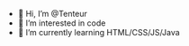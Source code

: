 - 👋 Hi, I’m @Tenteur
- 👀 I’m interested in code
- 🌱 I’m currently learning HTML/CSS/JS/Java

<!---
Tenteur/Tenteur is a ✨ special ✨ repository because its `README.md` (this file) appears on your GitHub profile.
You can click the Preview link to take a look at your changes.
--->
